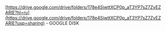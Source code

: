 [https://drive.google.com/drive/folders/178e4SjwttXCP0p_aT3YP7sZ7ZyEZARlE?hl=ru](https://drive.google.com/drive/folders/178e4SjwttXCP0p_aT3YP7sZ7ZyEZARlE?usp=sharing) - GOOGLE DISK
